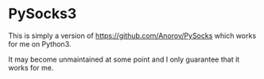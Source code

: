 PySocks3
========

This is simply a version of https://github.com/Anorov/PySocks which works for me on Python3.

It may become unmaintained at some point and I only guarantee that it works for me.
